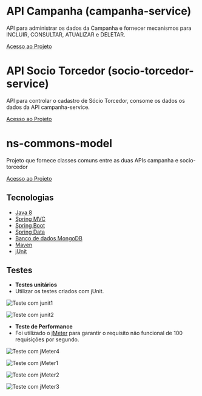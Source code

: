 # API Campanha (campanha-service)

API para administrar os dados da Campanha e fornecer mecanismos para INCLUIR, CONSULTAR, ATUALIZAR e DELETAR.

[Acesso ao Projeto](https://github.com/rraminelli/campanha-socio-torcedor/tree/master/campanha-service)

# API Socio Torcedor (socio-torcedor-service)

API para controlar o cadastro de Sócio Torcedor, consome os dados os dados da API campanha-service.

[Acesso ao Projeto](https://github.com/rraminelli/campanha-socio-torcedor/tree/master/socio-torcedor-service)

# ns-commons-model

Projeto que fornece classes comuns entre as duas APIs campanha e socio-torcedor 

[Acesso ao Projeto](https://github.com/rraminelli/campanha-socio-torcedor/tree/master/ns-commons-model)

## Tecnologias

- [Java 8](http://www.oracle.com/technetwork/pt/java/javase/documentation/index.html)
- [Spring MVC](https://spring.io/guides/gs/serving-web-content/)
- [Spring Boot](https://projects.spring.io/spring-boot/)
- [Spring Data](http://projects.spring.io/spring-data/)
- [Banco de dados MongoDB](https://www.mongodb.com/)
- [Maven](https://maven.apache.org/)
- [jUnit](http://junit.org/junit4/)

## Testes

- **Testes unitários**
 - Utilizar os testes criados com jUnit.

 ![Teste com junit1](https://github.com/rraminelli/campanha-socio-torcedor/blob/master/test_jmeter/junit1.png)

 ![Teste com junit2](https://github.com/rraminelli/campanha-socio-torcedor/blob/master/test_jmeter/junit2.png)


- **Teste de Performance**
 - Foi utilizado o [jMeter](http://jmeter.apache.org) para garantir o requisito não funcional de 100 requisições por segundo.

![Teste com jMeter4](https://github.com/rraminelli/campanha-socio-torcedor/blob/master/test_jmeter/jmeter4.png)

![Teste com jMeter1](https://github.com/rraminelli/campanha-socio-torcedor/blob/master/test_jmeter/jmeter1.png)

![Teste com jMeter2](https://github.com/rraminelli/campanha-socio-torcedor/blob/master/test_jmeter/jmeter2.png)

![Teste com jMeter3](https://github.com/rraminelli/campanha-socio-torcedor/blob/master/test_jmeter/jmeter3.png)